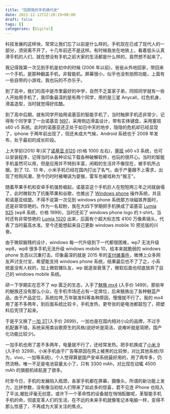 ```yaml
---
title: "回顾我的手机换代史"
date: 2021-12-12T22:20:19+08:00
draft: false
tags: []
categories: [Digital]
---
```


科技发展的这样快，常常让我们忘了以前是什么样的。手机现在已成了现代人的一部分，须臾离不开了，十几年前还不是这样。有时候我坐在地铁上，看着低头认真滑手机的人们，就在想没有手机之前大家的生活都是什么样的，竟然想不起来了。

<!--more-->

我记得我第一次见到手机是初中的时候 (2006 年以前)，爸爸从外地回家，带回来一个手机，是那种翻盖手机，非智能机。屏幕很小，似乎也没有拍照功能，上面有一些自带的小游戏，我也玩的不亦乐乎。

到了高中，我们的高中是市里最好的中学，自然不乏富家子弟，同班同学就有一些人开始用手机了，我印象最深的是有两个同学，用的是三星 Anycall，红色机身，滑盖造型，当时就觉得好炫酷。

到了高中后期，就有同学开始用诺基亚的智能手机了，当时触屏手机还非常少，记得有个同学拿了一台诺基亚 [N97](https://zh.m.wikipedia.org/wiki/%E8%AF%BA%E5%9F%BA%E4%BA%9AN97)，采用侧边滑盖设计，带有实体键盘，采用塞班 s60 v5 系统。此时的诺基亚还正处于如日中天的地步，隐隐的危机却已经显现了，iphone 于两年前出现了，但还未成大气候，Android 系统也于 2008 年发布，处于最初的成长阶段。

上大学前(2010 年)买了[诺基亚 6120](https://zh.wikipedia.org/wiki/%E8%AF%BA%E5%9F%BA%E4%BA%9A6120_Classic) (价格 1000 左右)，[塞班](https://zh.wikipedia.org/wiki/Symbian) s60 v3 系统，也可以安装程序，记得当时从各种论坛下载各种破解软件，也玩的很开心。当时的智能手机虽然可以用，但是应用并不特别丰富，闲暇的生活并不像现在，被手机所占据。到了 12、13 年，小米手机已经在国内打出了名气，由于产量跟不上需求，出现了抢购风潮，至今仍时时被嘲讽为耍猴，雷军也被戏称为"猴王"。

随着苹果手机和安卓手机强势崛起，诺基亚这个手机巨人在短短两三年之间就崩塌了，此时微软为了抗衡苹果和谷歌，也推出了 [Windows phone](https://en.wikipedia.org/wiki/Windows_Phone) 操作系统，并且和诺基亚结盟。不得不说第一次见到 windows phone 系统那方块磁铁界面时，还是非常惊艳的。作为一名软粉，我在大四下学期把手机换成了诺基亚 [Lumia 925](https://en.wikipedia.org/wiki/Nokia_Lumia_925) (wp8 系统，价格 1999)，当时还买了 windows phone logo 的 t-shirt。当时还有非常惊艳的 [Lumia 1020](https://en.wikipedia.org/wiki/Nokia_Lumia_1020) 出来，后面有个超大标志性 4100 万像素镜头，代表了当时最高水准。至今还能想起来自己更新 windows mobile 10 预览版的兴奋。

由于微软脑残的设计，windows 每一代升级到下一代都很困难，wp7 无法升级 wp8，wp8 很多手机无法升级 windows mobile 10，给本来就脆弱的 windows phone 生态以沉重打击。印象最深的就是 2015 年的[支付婊事件](http://d.tech.sina.com.cn/contribute/post/detail/it/2015-03-13/pid_8473919.htm?_m=wap)，微博上众多网友声讨支付宝，希望能支持 windows phone 系统，结果最后也不了了之，小系统是没有人权的，加上微软猪队友，wp 就逐渐衰落了，微软后面也彻底放弃了自己的 windows mobile 系统。

研一下学期实在忍不了 wp 匮乏的生态，入手了[魅族 mx4](https://www.ifanr.com/449472) (入手价 1499)，那些年的魅族还没有那么小众，在手机市场还占有一定席位，后来魅族出了各种魅蓝产品，由于产品定位，系统拉垮,万年联发科等各种原因，慢慢就不行了。我的 mx4 用了差不多两年，到后面系统比较卡，手机发热，更夸张的是电池都鼓包了，把塑料后壳顶了起来。

于是乎又换了[一加 3T](https://en.wikipedia.org/wiki/OnePlus_3T)(入手价 2699)，一加也是在国内相对小众的品牌，不过手机配置不错，系统采用类谷歌原生的风格(说好听是简洁，说难听就是简陋，国产化功能比较少)。

一加手机也用了差不多两年，电量就不行了，还经常发热。把手机换成了[小米 9](https://zh.wikipedia.org/zh-hans/%E5%B0%8F%E7%B1%B39) (入手价 3299)，小米手机由于广告等原因在网上被黑的比较惨，对比其他系统(华为，vivo，一加等系统)，个人觉得算是国产安卓系统最好用的，用了两年多，仍然流畅，唯一不足是电池容量太小了，只有 3300 mAh，对比现在动辄 4500 mAh 的旗舰机续航差了很多。

时至今日，手机的发展陷入瓶颈，各家手机都在屏幕，摄像头，所谓的新功能上发力，比拼参数，没有像当初给人们带来了如此多的惊喜，君不见连 iPhone 也陷入了平淡,被批评毫无创意。或许下一个革命性的设备就在悄悄酝酿呢，革智能手机手机的命，彻底变革人们的生活，在不远的未来手机就像笔记本电脑一样，变得不那么性感了，不再成为大家关注的焦点。
